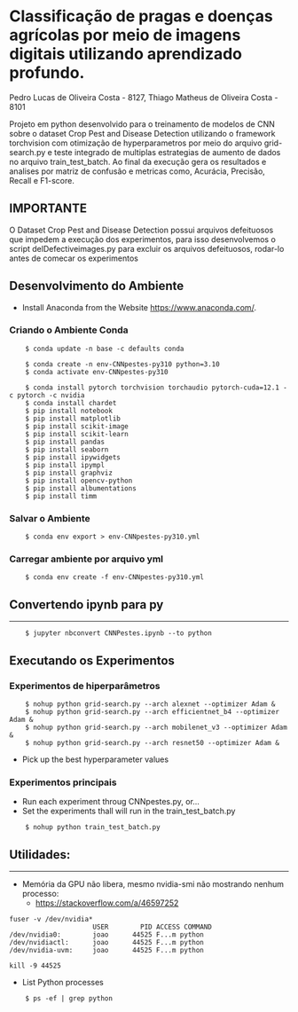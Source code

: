 # Classificação de pragas e doenças agrícolas por meio de imagens digitais utilizando aprendizado profundo.


Pedro Lucas de Oliveira Costa - 8127, Thiago Matheus de Oliveira Costa - 8101

Projeto em python desenvolvido para o treinamento de modelos de CNN sobre o dataset Crop Pest and Disease Detection utilizando o framework torchvision com
otimização de hyperparametros por meio do arquivo grid-search.py e teste integrado de multiplas estrategias de aumento de dados no arquivo train_test_batch.
Ao final da execução gera os resultados e analises  por matriz de confusão e metricas como, Acurácia, Precisão, Recall e F1-score.

## IMPORTANTE

O Dataset Crop Pest and Disease Detection possui arquivos defeituosos que impedem a execução dos experimentos, para isso desenvolvemos o script delDefectiveimages.py para excluir os arquivos defeituosos, rodar-lo antes de comecar os experimentos

## Desenvolvimento do Ambiente

* Install Anaconda from the Website https://www.anaconda.com/.

### Criando o Ambiente Conda
```
    $ conda update -n base -c defaults conda
    
    $ conda create -n env-CNNpestes-py310 python=3.10
    $ conda activate env-CNNpestes-py310

    $ conda install pytorch torchvision torchaudio pytorch-cuda=12.1 -c pytorch -c nvidia
    $ conda install chardet
    $ pip install notebook
    $ pip install matplotlib
    $ pip install scikit-image
    $ pip install scikit-learn
    $ pip install pandas
    $ pip install seaborn
    $ pip install ipywidgets
    $ pip install ipympl
    $ pip install graphviz
    $ pip install opencv-python
    $ pip install albumentations
    $ pip install timm

```

### Salvar o Ambiente

```
    $ conda env export > env-CNNpestes-py310.yml
```

### Carregar ambiente por arquivo yml

```
    $ conda env create -f env-CNNpestes-py310.yml 
```

## Convertendo ipynb para py
---

```
    $ jupyter nbconvert CNNPestes.ipynb --to python
```


## Executando os Experimentos

###  Experimentos de hiperparâmetros

```
    $ nohup python grid-search.py --arch alexnet --optimizer Adam &
    $ nohup python grid-search.py --arch efficientnet_b4 --optimizer Adam &
    $ nohup python grid-search.py --arch mobilenet_v3 --optimizer Adam &
    $ nohup python grid-search.py --arch resnet50 --optimizer Adam &
```

* Pick up the best hyperparameter values

### Experimentos principais

* Run each experiment throug CNNpestes.py, or...
* Set the experiments thall will run in the train_test_batch.py

```
    $ nohup python train_test_batch.py
```

## Utilidades:
---

* Memória da GPU não libera, mesmo nvidia-smi não mostrando nenhum processo:
    * https://stackoverflow.com/a/46597252

```
fuser -v /dev/nvidia*
                     USER        PID ACCESS COMMAND
/dev/nvidia0:        joao      44525 F...m python
/dev/nvidiactl:      joao      44525 F...m python
/dev/nvidia-uvm:     joao      44525 F...m python

kill -9 44525
```

* List Python processes
```
    $ ps -ef | grep python
```

